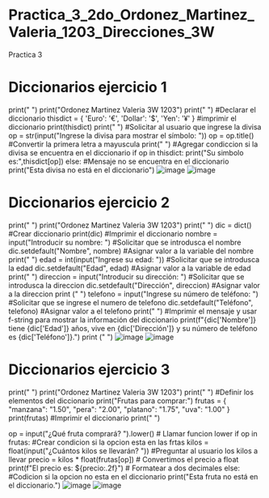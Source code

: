 # Practica_3_2do_Ordonez_Martinez_Valeria_1203_Direcciones_3W
Practica 3

# Diccionarios ejercicio 1
print(" ")
print("Ordonez Martinez Valeria 3W 1203")
print(" ")
#Declarar el diccionario
thisdict = {
    'Euro': '€',
    'Dollar': '$',
    'Yen': '¥'
}
#imprimir el diccionario
print(thisdict)
print(" ")
#Solicitar al usuario que ingrese la divisa
op = str(input("Ingrese la divisa para mostrar el símbolo: "))
op = op.title() #Convertir la primera letra a mayuscula
print(" ")
#Agregar condiccion si la divisa se encuentra en el diccionario
if op in thisdict:
    print("Su simbolo es:",thisdict[op])
else: #Mensaje no se encuentra en el diccionario
    print("Esta divisa no está en el diccionario")
![image](https://github.com/user-attachments/assets/d2de43dd-87ce-4c34-995b-17d597dcbb3c)
![image](https://github.com/user-attachments/assets/64b2b0f3-89c8-44dc-86d1-211d99caaeb0)

# Diccionarios ejercicio 2
print(" ")
print("Ordonez Martinez Valeria 3W 1203")
print(" ")
dic = dict() #Crear diccionario
print(dic) #Imprimir el diccionario
nombre = input("Introducir su nombre: ") #Solicitar que se introdusca el nombre
dic.setdefault("Nombre", nombre) #Asignar valor a la variable del nombre
print(" ")
edad = int(input("Ingrese su edad: ")) #Solicitar que se introdusca la edad
dic.setdefault("Edad", edad) #Asignar  valor a la variable de edad
print(" ")
direccion = input("Introducir su dirección: ") #Solicitar que se introdusca la direccion
dic.setdefault("Dirección", direccion) #Asignar valor a la direccion
print (" ")
telefono = input("Ingrese su número de teléfono: ") #Solicitar que se ingrese el numero de telefono
dic.setdefault("Teléfono", telefono) #Asignar valor a el telefono
print(" ")
#Imprimir el mensaje y usar f-string para mostrar la información del diccionario
print(f"{dic['Nombre']} tiene {dic['Edad']} años, vive en {dic['Dirección']} y su número de teléfono es {dic['Teléfono']}.")
print (" ")
![image](https://github.com/user-attachments/assets/51b16959-beff-418b-bdf7-2877b917403e)
![image](https://github.com/user-attachments/assets/6a6058fb-9863-416c-a290-ce7463390e78)

# Diccionarios ejercicio 3
print(" ")
print("Ordonez Martinez Valeria 3W 1203")
print(" ")
#Definir los elementos del diccionario
print("Frutas para comprar:")
frutas = {
    "manzana": "1.50",
    "pera": "2.00",
    "platano": "1.75",
    "uva": "1.00"
}
print(frutas) #Imprimir el diccionario
print(" ")

op = input("¿Qué fruta comprará? ").lower()  # Llamar funcion lower
if op in frutas: #Crear condicion si la opcion esta en las frtas
    kilos = float(input("¿Cuántos kilos se llevarán? ")) #Preguntar al usuario los kilos a llevar
    precio = kilos * float(frutas[op])  # Convertimos el precio a float
    print(f"El precio es: ${precio:.2f}")  # Formatear a dos decimales
else: #Codicion si la opcion no esta en el diccionario
    print("Esta fruta no está en el diccionario.")
![image](https://github.com/user-attachments/assets/2772b4e3-d87c-4840-bdd7-8f319300edbf)
![image](https://github.com/user-attachments/assets/625e770a-6f25-49ab-9482-95518380bec4)








